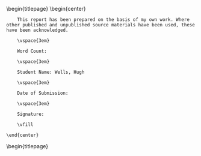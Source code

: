 \begin{titlepage}
    \begin{center}

        This report has been prepared on the basis of my own work. Where other published and unpublished source materials have been used, these have been acknowledged.

        \vspace{3em}

        Word Count: 

        \vspace{3em}

        Student Name: Wells, Hugh

        \vspace{3em}

        Date of Submission: 

        \vspace{3em}

        Signature:

        \vfill

    \end{center}
\begin{titlepage}